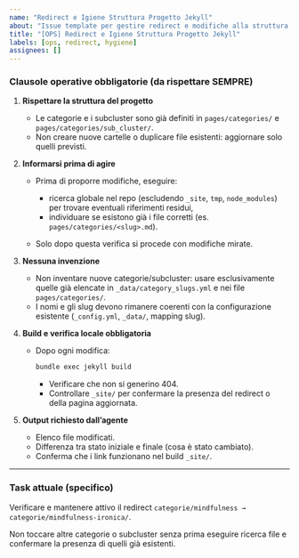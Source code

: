 ```yaml
---
name: "Redirect e Igiene Struttura Progetto Jekyll"
about: "Issue template per gestire redirect e modifiche alla struttura categorie/subcluster"
title: "[OPS] Redirect e Igiene Struttura Progetto Jekyll"
labels: [ops, redirect, hygiene]
assignees: []
---
```


### Clausole operative obbligatorie (da rispettare SEMPRE)

1. **Rispettare la struttura del progetto**

   - Le categorie e i subcluster sono già definiti in `pages/categories/` e `pages/categories/sub_cluster/`.
   - Non creare nuove cartelle o duplicare file esistenti: aggiornare solo quelli previsti.

2. **Informarsi prima di agire**

   - Prima di proporre modifiche, eseguire:

     - ricerca globale nel repo (escludendo `_site`, `tmp`, `node_modules`) per trovare eventuali riferimenti residui,
     - individuare se esistono già i file corretti (es. `pages/categories/<slug>.md`).
   - Solo dopo questa verifica si procede con modifiche mirate.

3. **Nessuna invenzione**

   - Non inventare nuove categorie/subcluster: usare esclusivamente quelle già elencate in `_data/category_slugs.yml` e nei file `pages/categories/`.
   - I nomi e gli slug devono rimanere coerenti con la configurazione esistente (`_config.yml`, `_data/`, mapping slug).

4. **Build e verifica locale obbligatoria**

   - Dopo ogni modifica:

     ```sh
     bundle exec jekyll build
     ```

     - Verificare che non si generino 404.
     - Controllare `_site/` per confermare la presenza del redirect o della pagina aggiornata.

5. **Output richiesto dall’agente**

   - Elenco file modificati.
   - Differenza tra stato iniziale e finale (cosa è stato cambiato).
   - Conferma che i link funzionano nel build `_site/`.

---

### Task attuale (specifico)

Verificare e mantenere attivo il redirect `categorie/mindfulness → categorie/mindfulness-ironica/`.

Non toccare altre categorie o subcluster senza prima eseguire ricerca file e confermare la presenza di quelli già esistenti.
